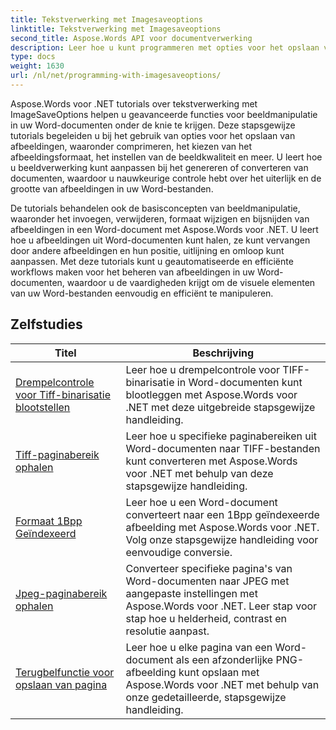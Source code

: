 ```yaml
---
title: Tekstverwerking met Imagesaveoptions
linktitle: Tekstverwerking met Imagesaveoptions
second_title: Aspose.Words API voor documentverwerking
description: Leer hoe u kunt programmeren met opties voor het opslaan van afbeeldingen in Aspose.Words voor .NET. Stapsgewijze tutorials met voorbeeldcode voor het opslaan en bewerken van afbeeldingen in uw Word-documenten.
type: docs
weight: 1630
url: /nl/net/programming-with-imagesaveoptions/
---
```

Aspose.Words voor .NET tutorials over tekstverwerking met ImageSaveOptions helpen u geavanceerde functies voor beeldmanipulatie in uw Word-documenten onder de knie te krijgen. Deze stapsgewijze tutorials begeleiden u bij het gebruik van opties voor het opslaan van afbeeldingen, waaronder comprimeren, het kiezen van het afbeeldingsformaat, het instellen van de beeldkwaliteit en meer. U leert hoe u beeldverwerking kunt aanpassen bij het genereren of converteren van documenten, waardoor u nauwkeurige controle hebt over het uiterlijk en de grootte van afbeeldingen in uw Word-bestanden.

De tutorials behandelen ook de basisconcepten van beeldmanipulatie, waaronder het invoegen, verwijderen, formaat wijzigen en bijsnijden van afbeeldingen in een Word-document met Aspose.Words voor .NET. U leert hoe u afbeeldingen uit Word-documenten kunt halen, ze kunt vervangen door andere afbeeldingen en hun positie, uitlijning en omloop kunt aanpassen. Met deze tutorials kunt u geautomatiseerde en efficiënte workflows maken voor het beheren van afbeeldingen in uw Word-documenten, waardoor u de vaardigheden krijgt om de visuele elementen van uw Word-bestanden eenvoudig en efficiënt te manipuleren.

 ## Zelfstudies
| Titel | Beschrijving |
| --- | --- |
| [Drempelcontrole voor Tiff-binarisatie blootstellen](./expose-threshold-control-for-tiff-binarization/) | Leer hoe u drempelcontrole voor TIFF-binarisatie in Word-documenten kunt blootleggen met Aspose.Words voor .NET met deze uitgebreide stapsgewijze handleiding. |
| [Tiff-paginabereik ophalen](./get-tiff-page-range/) | Leer hoe u specifieke paginabereiken uit Word-documenten naar TIFF-bestanden kunt converteren met Aspose.Words voor .NET met behulp van deze stapsgewijze handleiding. |
| [Formaat 1Bpp Geïndexeerd](./format-1bpp-indexed/) | Leer hoe u een Word-document converteert naar een 1Bpp geïndexeerde afbeelding met Aspose.Words voor .NET. Volg onze stapsgewijze handleiding voor eenvoudige conversie. |
| [Jpeg-paginabereik ophalen](./get-jpeg-page-range/) | Converteer specifieke pagina's van Word-documenten naar JPEG met aangepaste instellingen met Aspose.Words voor .NET. Leer stap voor stap hoe u helderheid, contrast en resolutie aanpast. |
| [Terugbelfunctie voor opslaan van pagina](./page-saving-callback/) | Leer hoe u elke pagina van een Word-document als een afzonderlijke PNG-afbeelding kunt opslaan met Aspose.Words voor .NET met behulp van onze gedetailleerde, stapsgewijze handleiding. |